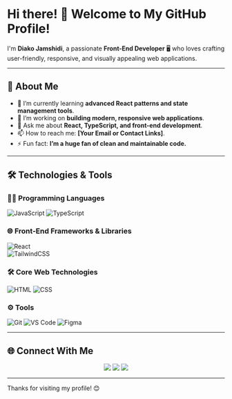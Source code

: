 # Hi there! 👋 Welcome to My GitHub Profile!  

I'm **Diako Jamshidi**, a passionate **Front-End Developer** 🖥️ who loves crafting user-friendly, responsive, and visually appealing web applications.  

---

## 🚀 About Me  
- 🌱 I’m currently learning **advanced React patterns and state management tools**.  
- 🔭 I’m working on **building modern, responsive web applications**.  
- 💬 Ask me about **React, TypeScript, and front-end development**.  
- 📫 How to reach me: **[Your Email or Contact Links]**.  
- ⚡ Fun fact: **I’m a huge fan of clean and maintainable code.**  

---

## 🛠️ Technologies & Tools  

### 🧑‍💻 Programming Languages  
![JavaScript](https://img.shields.io/badge/-JavaScript-F7DF1E?logo=javascript&logoColor=black&style=flat-square)
![TypeScript](https://img.shields.io/badge/-TypeScript-3178C6?logo=typescript&logoColor=white&style=flat-square)  

### 🌐 Front-End Frameworks & Libraries  
![React](https://img.shields.io/badge/-React-61DAFB?logo=react&logoColor=black&style=flat-square)  
![TailwindCSS](https://img.shields.io/badge/-TailwindCSS-38B2AC?logo=tailwind-css&logoColor=white&style=flat-square)  

### 🛠 Core Web Technologies  
![HTML](https://img.shields.io/badge/-HTML-E34F26?logo=html5&logoColor=white&style=flat-square)
![CSS](https://img.shields.io/badge/-CSS-1572B6?logo=css3&logoColor=white&style=flat-square)  

### ⚙️ Tools  
![Git](https://img.shields.io/badge/-Git-F05032?logo=git&logoColor=white&style=flat-square)
![VS Code](https://img.shields.io/badge/-VS_Code-007ACC?logo=visual-studio-code&logoColor=white&style=flat-square)
![Figma](https://img.shields.io/badge/-Figma-F24E1E?logo=figma&logoColor=white&style=flat-square)

---

## 🌐 Connect With Me  

<div align="center">
  <a href="https://www.linkedin.com/in/diako-jamshidi"><img src="https://img.shields.io/badge/-LinkedIn-0A66C2?logo=linkedin&logoColor=white&style=for-the-badge" /></a>
  <a href="https://twitter.com/diako-jamshidi"><img src="https://img.shields.io/badge/-Twitter-1DA1F2?logo=twitter&logoColor=white&style=for-the-badge" /></a>
  <a href="https://diako-jamshidi.com"><img src="https://img.shields.io/badge/-Portfolio-FF5722?logo=google-chrome&logoColor=white&style=for-the-badge" /></a>
</div>

---

Thanks for visiting my profile! 😊  

